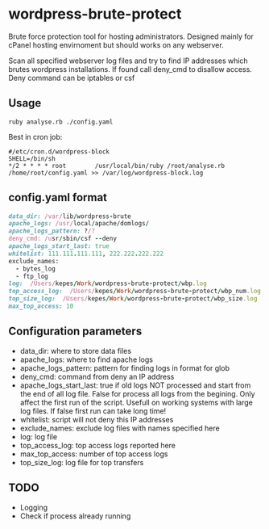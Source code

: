 wordpress-brute-protect
=======================

Brute force protection tool for hosting administrators. Designed mainly for cPanel hosting envirnoment but should works on any webserver.

Scan all specified webserver log files and try to find IP addresses which brutes wordpress installations. If found call deny_cmd to disallow access. Deny command can be iptables or csf

Usage
-----------------------
```console
ruby analyse.rb ./config.yaml
``` 

Best in cron job:
```console
#/etc/cron.d/wordpress-block
SHELL=/bin/sh
*/2 * * * * root        /usr/local/bin/ruby /root/analyse.rb /home/root/config.yaml >> /var/log/wordpress-block.log
```
config.yaml format
-----------------------
```ruby
data_dir: /var/lib/wordpress-brute
apache_logs: /usr/local/apache/domlogs/
apache_logs_pattern: ?/?
deny_cmd: /usr/sbin/csf --deny
apache_logs_start_last: true
whitelist: 111.111.111.111, 222.222.222.222
exclude_names:
  - bytes_log
  - ftp_log
log:  /Users/kepes/Work/wordpress-brute-protect/wbp.log
top_access_log:  /Users/kepes/Work/wordpress-brute-protect/wbp_num.log
top_size_log:  /Users/kepes/Work/wordpress-brute-protect/wbp_size.log
max_top_access: 10
```

## Configuration parameters
* data_dir: where to store data files
* apache_logs: where to find apache logs
* apache_logs_pattern: pattern for finding logs in format for glob
* deny_cmd: command from deny an IP address
* apache_logs_start_last: true if old logs NOT processed and start from the end of all log file. False for process all logs from the begining. Only affect the first run of the script. Usefull on working systems with large log files. If false first run can take long time!   
* whitelist: script will not deny this IP addresses
* exclude_names: exclude log files with names specified here
* log: log file 
* top_access_log: top access logs reported here
* max_top_access: number of top access logs 
* top_size_log: log file for top transfers

## TODO
* Logging
* Check if process already running
